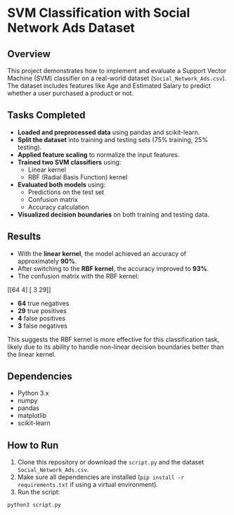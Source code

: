 # SVM Classification with Social Network Ads Dataset

## Overview

This project demonstrates how to implement and evaluate a Support Vector Machine (SVM) classifier on a real-world dataset (`Social_Network_Ads.csv`). The dataset includes features like Age and Estimated Salary to predict whether a user purchased a product or not.

## Tasks Completed

- **Loaded and preprocessed data** using pandas and scikit-learn.
- **Split the dataset** into training and testing sets (75% training, 25% testing).
- **Applied feature scaling** to normalize the input features.
- **Trained two SVM classifiers** using:
  - Linear kernel
  - RBF (Radial Basis Function) kernel
- **Evaluated both models** using:
  - Predictions on the test set
  - Confusion matrix
  - Accuracy calculation
- **Visualized decision boundaries** on both training and testing data.

## Results

- With the **linear kernel**, the model achieved an accuracy of approximately **90%**.
- After switching to the **RBF kernel**, the accuracy improved to **93%**.
- The confusion matrix with the RBF kernel:

[[64 4]
[ 3 29]]


- **64** true negatives
- **29** true positives
- **4** false positives
- **3** false negatives

This suggests the RBF kernel is more effective for this classification task, likely due to its ability to handle non-linear decision boundaries better than the linear kernel.

## Dependencies

- Python 3.x
- numpy
- pandas
- matplotlib
- scikit-learn

## How to Run

1. Clone this repository or download the `script.py` and the dataset `Social_Network_Ads.csv`.
2. Make sure all dependencies are installed (`pip install -r requirements.txt` if using a virtual environment).
3. Run the script:

 ```bash
 python3 script.py
